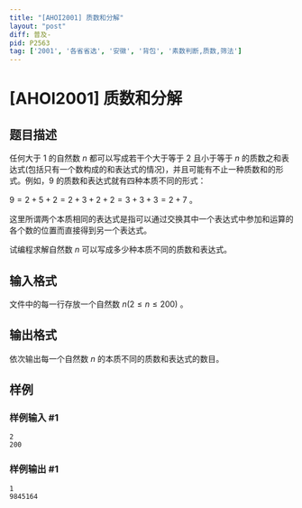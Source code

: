 ```yaml
---
title: "[AHOI2001] 质数和分解"
layout: "post"
diff: 普及-
pid: P2563
tag: ['2001', '各省省选', '安徽', '背包', '素数判断,质数,筛法']
---
```

# [AHOI2001] 质数和分解
## 题目描述

任何大于 $1$ 的自然数 $n$ 都可以写成若干个大于等于 $2$ 且小于等于 $n$ 的质数之和表达式(包括只有一个数构成的和表达式的情况)，并且可能有不止一种质数和的形式。例如，$9$ 的质数和表达式就有四种本质不同的形式：

$9 = 2 + 5 + 2 = 2 + 3 + 2 + 2 = 3 + 3 + 3 = 2 + 7$ 。

这里所谓两个本质相同的表达式是指可以通过交换其中一个表达式中参加和运算的各个数的位置而直接得到另一个表达式。

试编程求解自然数 $n$ 可以写成多少种本质不同的质数和表达式。

## 输入格式

文件中的每一行存放一个自然数 $n(2 \leq n \leq 200)$ 。

## 输出格式

依次输出每一个自然数 $n$ 的本质不同的质数和表达式的数目。

## 样例

### 样例输入 #1
```
2
200
```
### 样例输出 #1
```
1
9845164
```
